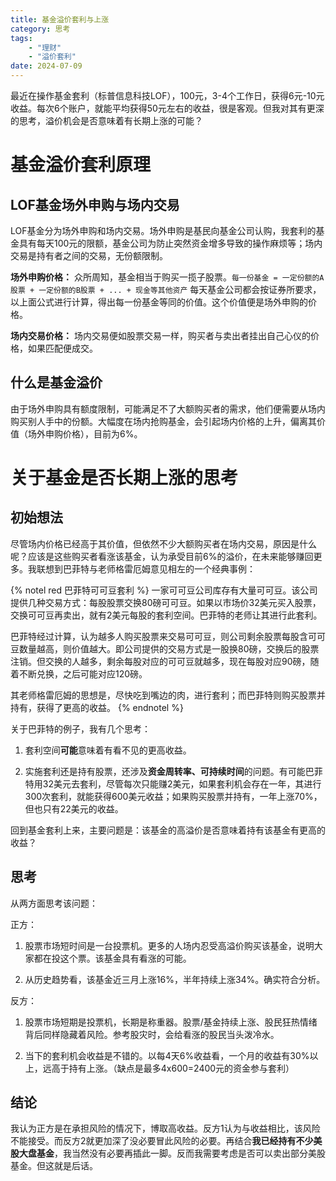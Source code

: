 ```yaml
---
title: 基金溢价套利与上涨
category: 思考
tags: 
    - "理财"
    - "溢价套利"
date: 2024-07-09
---
```


最近在操作基金套利（标普信息科技LOF），100元，3-4个工作日，获得6元-10元收益。每次6个账户，就能平均获得50元左右的收益，很是客观。但我对其有更深的思考，溢价机会是否意味着有长期上涨的可能？

# 基金溢价套利原理

## LOF基金场外申购与场内交易

LOF基金分为场外申购和场内交易。场外申购是基民向基金公司认购，我套利的基金具有每天100元的限额，基金公司为防止突然资金增多导致的操作麻烦等；场内交易是持有者之间的交易，无份额限制。

**场外申购价格：** 众所周知，基金相当于购买一揽子股票。```每一份基金 = 一定份额的A股票 + 一定份额的B股票 + ... + 现金等其他资产``` 每天基金公司都会按证券所要求，以上面公式进行计算，得出每一份基金等同的价值。这个价值便是场外申购的价格。

**场内交易价格：** 场内交易便如股票交易一样，购买者与卖出者挂出自己心仪的价格，如果匹配便成交。

## 什么是基金溢价

由于场外申购具有额度限制，可能满足不了大额购买者的需求，他们便需要从场内购买别人手中的份额。大幅度在场内抢购基金，会引起场内价格的上升，偏离其价值（场外申购价格），目前为6%。

# 关于基金是否长期上涨的思考

## 初始想法

尽管场内价格已经高于其价值，但依然不少大额购买者在场内交易，原因是什么呢？应该是这些购买者看涨该基金，认为承受目前6%的溢价，在未来能够赚回更多。我联想到巴菲特与老师格雷厄姆意见相左的一个经典事例：

{% notel red 巴菲特可可豆套利 %}
一家可可豆公司库存有大量可可豆。该公司提供几种交易方式：每股股票交换80磅可可豆。如果以市场价32美元买入股票，交换可可豆再卖出，就有2美元每股的套利空间。巴菲特的老师让其进行此套利。

巴菲特经过计算，认为越多人购买股票来交易可可豆，则公司剩余股票每股含可可豆数量越高，则价值越大。即公司提供的交易方式是一股换80磅，交换后的股票注销。但交换的人越多，剩余每股对应的可可豆就越多，现在每股对应90磅，随着不断兑换，之后可能对应120磅。

其老师格雷厄姆的思想是，尽快吃到嘴边的肉，进行套利；而巴菲特则购买股票并持有，获得了更高的收益。
{% endnotel %}

关于巴菲特的例子，我有几个思考：

1. 套利空间**可能**意味着有看不见的更高收益。

2. 实施套利还是持有股票，还涉及**资金周转率、可持续时间**的问题。有可能巴菲特用32美元去套利，尽管每次只能赚2美元，如果套利机会存在一年，其进行300次套利，就能获得600美元收益；如果购买股票并持有，一年上涨70%，但也只有22美元的收益。

回到基金套利上来，主要问题是：该基金的高溢价是否意味着持有该基金有更高的收益？

## 思考

从两方面思考该问题：

正方：

1. 股票市场短时间是一台投票机。更多的人场内忍受高溢价购买该基金，说明大家都在投这个票。该基金具有看涨的可能。

2. 从历史趋势看，该基金近三月上涨16%，半年持续上涨34%。确实符合分析。

反方：

1. 股票市场短期是投票机，长期是称重器。股票/基金持续上涨、股民狂热情绪背后同样隐藏着风险。参考股灾时，会给看涨的股民当头泼冷水。

2. 当下的套利机会收益是不错的。以每4天6%收益看，一个月的收益有30%以上，远高于持有上涨。（缺点是最多4x600=2400元的资金参与套利）

## 结论

我认为正方是在承担风险的情况下，博取高收益。反方1认为与收益相比，该风险不能接受。而反方2就更加深了没必要冒此风险的必要。再结合**我已经持有不少美股大盘基金**，我当然没有必要再插此一脚。反而我需要考虑是否可以卖出部分美股基金。但这就是后话。